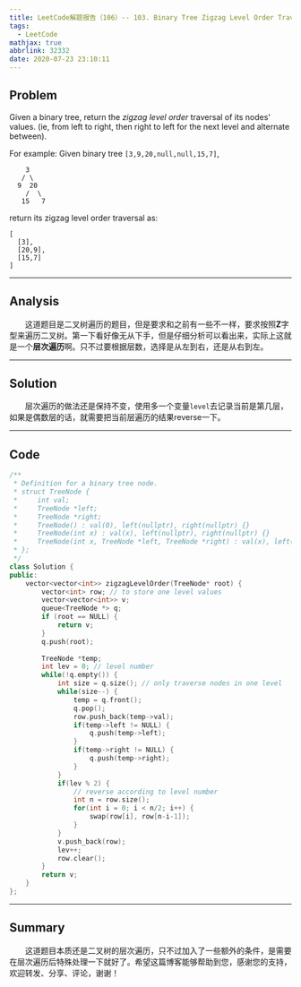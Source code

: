 ```yaml
---
title: LeetCode解题报告（106）-- 103. Binary Tree Zigzag Level Order Traversal
tags:
  - LeetCode
mathjax: true
abbrlink: 32332
date: 2020-07-23 23:10:11
---
```


## Problem

Given a binary tree, return the *zigzag level order* traversal of its nodes' values. (ie, from left to right, then right to left for the next level and alternate between).

<!-- more -->

For example:
Given binary tree `[3,9,20,null,null,15,7]`,

```
    3
   / \
  9  20
    /  \
   15   7
```

return its zigzag level order traversal as:

```
[
  [3],
  [20,9],
  [15,7]
]
```

------

## Analysis

&emsp;&emsp;这道题目是二叉树遍历的题目，但是要求和之前有一些不一样，要求按照**Z**字型来遍历二叉树。第一下看好像无从下手，但是仔细分析可以看出来，实际上这就是一个**层次遍历**啊。只不过要根据层数，选择是从左到右，还是从右到左。

------

## Solution

&emsp;&emsp;层次遍历的做法还是保持不变，使用多一个变量`level`去记录当前是第几层，如果是偶数层的话，就需要把当前层遍历的结果reverse一下。

------

## Code

```c++
/**
 * Definition for a binary tree node.
 * struct TreeNode {
 *     int val;
 *     TreeNode *left;
 *     TreeNode *right;
 *     TreeNode() : val(0), left(nullptr), right(nullptr) {}
 *     TreeNode(int x) : val(x), left(nullptr), right(nullptr) {}
 *     TreeNode(int x, TreeNode *left, TreeNode *right) : val(x), left(left), right(right) {}
 * };
 */
class Solution {
public:
    vector<vector<int>> zigzagLevelOrder(TreeNode* root) {
        vector<int> row; // to store one level values
        vector<vector<int>> v;
        queue<TreeNode *> q;
        if (root == NULL) {
            return v;            
        }
        q.push(root);
        
        TreeNode *temp;
        int lev = 0; // level number
        while(!q.empty()) {
            int size = q.size(); // only traverse nodes in one level
            while(size--) {
                temp = q.front();
                q.pop();
                row.push_back(temp->val);
                if(temp->left != NULL) {
                    q.push(temp->left);
                }
                if(temp->right != NULL) {
                    q.push(temp->right);
                }
            }
            if(lev % 2) {
                // reverse according to level number
                int n = row.size();
                for(int i = 0; i < n/2; i++) {
                    swap(row[i], row[n-i-1]);
                }
            }
            v.push_back(row);
            lev++;
            row.clear();
        }
        return v;
    }
};
```

------

## Summary

&emsp;&emsp;这道题目本质还是二叉树的层次遍历，只不过加入了一些额外的条件，是需要在层次遍历后特殊处理一下就好了。希望这篇博客能够帮助到您，感谢您的支持，欢迎转发、分享、评论，谢谢！
